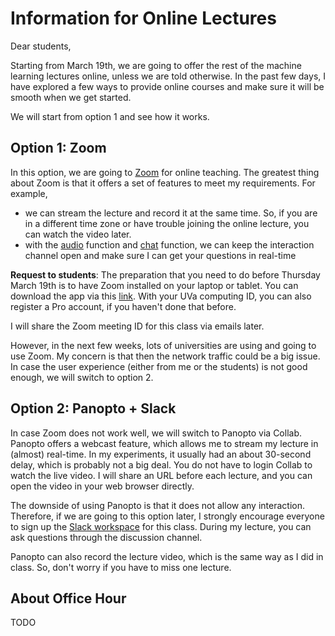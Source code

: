 # Information for Online Lectures

Dear students,

Starting from March 19th, we are going to offer the rest of the machine learning lectures online, unless we are told otherwise. In the past few days, I have explored a few ways to provide online courses and make sure it will be smooth when we get started.

We will start from option 1 and see how it works. 

## Option 1: Zoom 

In this option, we are going to [Zoom](https://virginia.service-now.com/its?id=itsweb_kb_article&sys_id=51fa9ddddb059b084f32fb671d961989) for online teaching. The greatest thing about Zoom is that it offers a set of features to meet my requirements. For example, 

- we can stream the lecture and record it at the same time. So, if you are in a different time zone or have trouble joining the online lecture, you can watch the video later.
- with the [audio](https://support.zoom.us/hc/en-us/sections/200319096-Audio) function and [chat](https://support.zoom.us/hc/en-us/sections/200258579-Chats) function, we can keep the interaction channel open and make sure I can get your questions in real-time

**Request to students**: The preparation that you need to do before Thursday March 19th is to have Zoom installed on your laptop or tablet. You can download the app via this [link](https://virginia.service-now.com/its?id=itsweb_kb_article&sys_id=51fa9ddddb059b084f32fb671d961989). With your UVa computing ID, you can also register a Pro account, if you haven't done that before.

I will share the Zoom meeting ID for this class via emails later.

However, in the next few weeks, lots of universities are using and going to use Zoom. My concern is that then the network traffic could be a big issue. In case the user experience (either from me or the students) is not good enough, we will switch to option 2.

## Option 2: Panopto + Slack

In case Zoom does not work well, we will switch to Panopto via Collab. Panopto offers a webcast feature, which allows me to stream my lecture in (almost) real-time. In my experiments, it usually had an about 30-second delay, which is probably not a big deal. You do not have to login Collab to watch the live video. I will share an URL before each lecture, and you can open the video in your web browser directly. 

The downside of using Panopto is that it does not allow any interaction. Therefore, if we are going to this option later, I strongly encourage everyone to sign up the [Slack workspace](https://join.slack.com/t/uva-cs6316-2020spring/signup?x=x-p987644523297-999588162263-986267446787) for this class. During my lecture, you can ask questions through the discussion channel. 

Panopto can also record the lecture video, which is the same way as I did in class. So, don't worry if you have to miss one lecture. 

## About Office Hour

TODO
